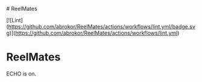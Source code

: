 \# ReelMates



\[!\[Lint](https://github.com/abrokor/ReelMates/actions/workflows/lint.yml/badge.svg)](https://github.com/abrokor/ReelMates/actions/workflows/lint.yml)



# ReelMates 
ECHO is on.
